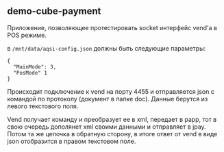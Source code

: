 ## demo-cube-payment

Приложение, позволяющее протестировать socket интерфейс vend'а в POS режиме.

в `/mnt/data/aqsi-config.json` должны быть следующие параметры:

```
{
  "MainMode": 3,
  "PosMode" 1
}
```


Происходит подключение к vend на порту 4455 и отправляется json с командой по протоколу (документ в папке doc). Данные берутся из левого текстового поля.

Vend получает команду и преобразует ее в xml, передает в papp, тот в свою очередь дополянет xml своими данными и отправляет в jpay. Потом та же цепочка в обратную сторону, в итоге ответ от vend в виде json отобразится в правом текстовом поле.